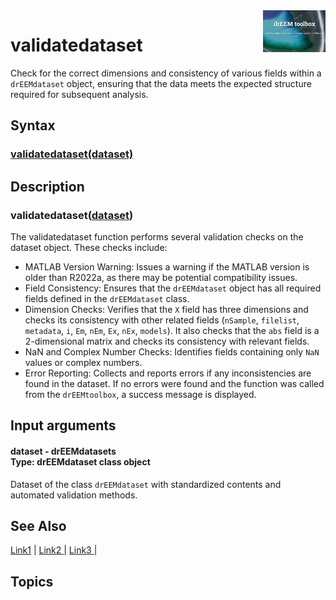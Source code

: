 <img src="top right corner logo.png" width="100" height="auto" align="right"/>

# validatedataset #
Check for the correct dimensions and consistency of various fields within a `drEEMdataset` object, ensuring that the data meets the expected structure required for subsequent analysis.



## Syntax
### [validatedataset(dataset)](#syntax1) ###
###


## Description ##
[comment]: <> (The description gives an explanation on different function syntax versions above)
### validatedataset([dataset](#varargin)) <a name="syntax1"></a>

The validatedataset function performs several validation checks on the dataset object. These checks include:


- MATLAB Version Warning: Issues a warning if the MATLAB version is older than R2022a, as there may be potential compatibility issues.
- Field Consistency: Ensures that the `drEEMdataset` object has all required fields defined in the `drEEMdataset` class.
- Dimension Checks: Verifies that the `X` field has three dimensions and checks its consistency with other related fields (`nSample`, `filelist`, `metadata`, `i`, `Em`, `nEm`, `Ex`, `nEx`, `models`). It also checks that the `abs` field is a 2-dimensional matrix and checks its consistency with relevant fields.
- NaN and Complex Number Checks: Identifies fields containing only `NaN` values or complex numbers.
- Error Reporting: Collects and reports errors if any inconsistencies are found in the dataset. If no errors were found and the function was called from the `drEEMtoolbox`, a success message is displayed.



## Input arguments ##
#### dataset - drEEMdatasets   <a name="varargin"></a> <br> Type: drEEMdataset class object
Dataset of the class `drEEMdataset` with standardized contents and automated validation methods. 




## See Also ##

<a href="link.com">Link1</a> | 
<a href="link.com"> Link2 </a> |
<a href="link.com"> Link3 </a> |


## Topics ##